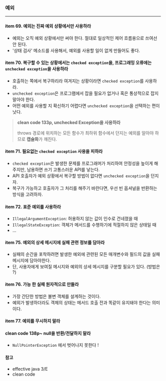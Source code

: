 ### 예외
---

#### item 69. 예외는 진짜 예외 상황에서만 사용하라
- 예외는 오직 예외 상황에서만 써야 한다. 절대로 일상적인 제어 흐름용으로 쓰여선 안 된다.
- '상태 검사' 메소드를 사용해서, 예외를 사용할 일이 없게 만들어도 좋다.

#### item 70. 복구할 수 있는 상황에서는 `checked exception`을, 프로그래밍 오류에는 `unchecked exception`을 사용하라
- 호출하는 쪽에서 복구하리라 여겨지는 상황이라면 `checked exception`를 사용하라.
- `unchecked exception`은 프로그램에서 잡을 필요가 없거나 혹은 통상적으로 잡지 말아야 한다.
- 어떤 예외를 사용할 지 확신하기 어렵다면 `unchecked exception`을 선택하는 편이 낫다.

> **clean code 133p, unchecked Exception을 사용하라**
> 
> throws 경로에 위치하는 모든 함수가 최하위 함수에서 던지는 예외를 알아야 하므로 **캡슐화**가 깨진다.

#### item 71. 필요없는 `checked exception` 사용을 피하라
- `checked exception`은 발생한 문제를 프로그래머가 처리하여 안정성을 높이게 해주지만, 남용하면 쓰기 고통스러운 API를 낳는다.
- API 호출자가 예외 상황에서 복구할 방법이 없다면 `unchecked exception`을 던지자.
- 복구가 가능하고 호출자가 그 처리를 해주기 바란다면, 우선 빈 옵셔널을 반환하는 방식을 고려하자.

#### item 72. 표준 예외를 사용하라
- `IllegalArgumentException`: 허용하지 않는 값이 인수로 건네졌을 때
- `IllegalStateException`: 객체가 메서드를 수행하기에 적절하지 않은 상태일 때
- ...

#### item 75. 예외의 상세 메시지에 실패 관련 정보를 담아라
- 실패의 순간을 포착하려면 발생한 예외에 관련된 모든 매개변수와 필드의 값을 실패 메시지에 담아야한다.
- 단, 사용자에게 보여질 메시지와 예외의 상세 메시지를 구분할 필요가 있다. (방법은 ?)

#### item 76. 가능 한 실패 원자적으로 만들라
- 가장 간단한 방법은 불변 객체를 설계하는 것이다.
- 예외가 발생하더라도 객체의 상태는 메서드 호출 전과 똑같이 유지돼야 한다는 의미이다.

#### item 77. 예외를 무시하지 말라

#### clean code 138p~ null을 반환/전달하지 말라
- `NullPointerException` 에서 벗어나지 못한다 !

#### 참고
- effective java 3/E
- clean code
